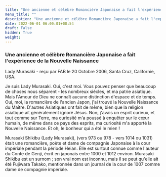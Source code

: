 ```yaml
---
title: "Une ancienne et célèbre Romancière Japonaise a fait l'expérience de la Nouvelle Naissance"
menu_title: ""
description: "Une ancienne et célèbre Romancière Japonaise a fait l'expérience de la Nouvelle Naissance"
date: 2022-06-01 06:00:01+00:54
draft: False
hidden: True
weight:
---
```

### Une ancienne et célèbre Romancière Japonaise a fait l'expérience de la Nouvelle Naissance

Lady Murasaki - reçu par FAB le 20 Octobre 2006, Santa Cruz, Californie, USA.

Je suis Lady Murasaki.
Oui, c'est moi. Vous pouvez penser que beaucoup de choses nous séparent - les nombreux siècles, et ma patrie asiatique. Mais l'Amour de Dieu ne connaît aucune distinction d'espace et de temps. Oui, moi, la romancière de l'ancien Japon, j'ai trouvé la Nouvelle Naissance du Maître.
D'autres Asiatiques ont fait de même, bien que la religion asiatique ait généralement ignoré Jésus.
Non, j'avais un esprit curieux, et tout comme sur Terre, ma curiosité m'a poussé à enquêter sur le cœur humain, de même dans ce pays des esprits, ma curiosité m'a apporté la Nouvelle Naissance. Et oh, le bonheur qui a été le mien !

Murasaki Shikibu (Lady Murasaki), (vers 973 ou 978 - vers 1014 ou 1031) était une romancière, poète et dame de compagnie Japonaise à la cour impériale pendant la période Heian. Elle est surtout connue comme l'auteur du Conte de Genji, écrit en japonais entre 1000 et 1012 environ. Murasaki Shikibu est un surnom ; son vrai nom est inconnu, mais il se peut qu'elle ait été Fujiwara Takako, mentionnée dans un journal de la cour de 1007 comme dame de compagnie impériale.